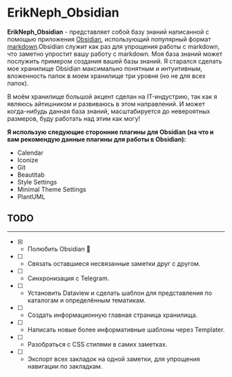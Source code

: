 # **ErikNeph_Obsidian**

**ErikNeph_Obsidian** - представляет собой базу знаний написанной с помощью приложения [Obsidian](https://obsidian.md/), использующий популярный формат [markdown](https://www.markdownguide.org/).Obsidian служит как раз для упрощения работы с markdown, что заметно упростит вашу работу с markdown. Моя база знаний может послужить примером создания вашей базы знаний. Я старался сделать мое хранилище Obsidian максимально понятным и интуитивным, вложенность папок в моем хранилище три уровня (но не для всех папок).

В моём хранилище большой акцент сделан на IT-индустрию, так как я являюсь айтишником и развиваюсь в этом направлений. И может когда-нибудь данная база знаний, масштабируется до невероятных размеров, буду работать над этим как могу!

**Я использую следующие сторонние плагины для Obsidian (на что и вам рекомендую данные плагины для работы в Obsidian):**

- Calendar
- Iconize
- Git
- Beautitab
- Style Settings
- Minimal Theme Settings
- PlantUML

## TODO
---
- [x] - Полюбить Obsidian 💌
- [ ] - Связать оставшиеся несвязанные заметки друг с другом.
- [ ] - Синхронизация с Telegram.
- [ ] - Установить Dataview и сделать шаблон для представления  по каталогам и определённым тематикам.
- [ ] - Создать информационную главная страница хранилища.
- [ ] - Написать новые более информативные шаблоны через Templater.
- [ ] - Разобраться с CSS стилями в самих заметках.
- [ ] - Экспорт всех закладок на одной заметки, для упрощения навигации по закладкам.